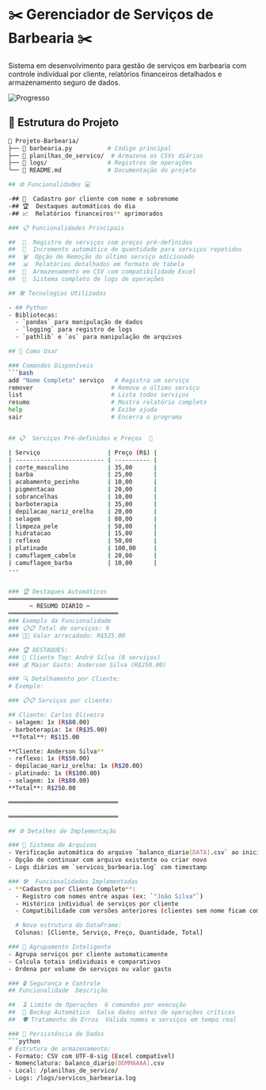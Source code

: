 # ✂️ Gerenciador de Serviços de Barbearia ✂️

Sistema em desenvolvimento para gestão de serviços em barbearia com controle individual por cliente, relatórios financeiros detalhados e armazenamento seguro de dados.

![Progresso](https://geps.dev/progress/80?style=for-the-badge&color=2ecc71)

## 📂 Estrutura do Projeto

```bash
📁 Projeto-Barbearia/
├── 📄 barbearia.py          # Código principal
├── 📁 planilhas_de_servico/  # Armazena os CSVs diários
├── 📁 logs/                 # Registros de operações
└── 📄 README.md             # Documentação do projeto

## ⚙️ Funcionalidades 💻

-## 👤  Cadastro por cliente com nome e sobrenome
-## 🏆  Destaques automáticos do dia
-## 📈  Relatórios financeiros** aprimorados

### 📋 Funcionalidades Principais

##  📝  Registro de serviços com preços pré-definidos 
##  🔄  Incremento automático de quantidade para serviços repetidos 
##  🗑️  Opção de Remoção do último serviço adicionado 
##  📊  Relatórios detalhados em formato de tabela 
##  💾  Armazenamento em CSV com compatibilidade Excel 
##  📌  Sistema completo de logs de operações 

## 🛠️ Tecnologias Utilizadas

- ## Python
- Bibliotecas:
  - `pandas` para manipulação de dados
  - `logging` para registro de logs
  - `pathlib` e `os` para manipulação de arquivos

## 🚀 Como Usar

### Comandos Disponíveis
```bash
add "Nome Completo" serviço   # Registra um serviço
remover                      # Remove o último serviço
list                         # Lista todos serviços
resumo                       # Mostra relatório completo
help                         # Exibe ajuda
sair                         # Encerra o programa


## 📋  Serviços Pré-definidos e Preços  🧾

| Serviço                   | Preço (R$) |
| ------------------------- | ---------- |
| corte_masculino           | 35,00      |
| barba                     | 25,00      |
| acabamento_pezinho        | 10,00      |
| pigmentacao               | 20,00      |
| sobrancelhas              | 10,00      |
| barboterapia              | 35,00      |
| depilacao_nariz_orelha    | 20,00      |
| selagem                   | 80,00      |
| limpeza_pele              | 50,00      |
| hidratacao                | 15,00      |
| reflexo                   | 50,00      |
| platinado                 | 100,00     |
| camuflagem_cabelo         | 20,00      |
| camuflagem_barba          | 10,00      |
---


### 🏆 Destaques Automáticos
═══════════════════════════════
      ✂️ RESUMO DIÁRIO ✂️      
═══════════════════════════════
### Exemplo da Funcionalidade 
### 📋📋 Total de serviços: 9  
### 🧾🧾 Valor arrecadado: R$525.00

### 🏆 DESTAQUES:  
### 👑 Cliente Top: André Silva (8 serviços)  
### 💰 Maior Gasto: Anderson Silva (R$250.00) 

### 🔍 Detalhamento por Cliente:
# Exemplo:

### 📋📋 Serviços por cliente:

## Cliente: Carlos Oliveira  
- selagem: 1x (R$80.00)  
- barboterapia: 1x (R$35.00)
 **Total**: R$115.00  

**Cliente: Anderson Silva**  
- reflexo: 1x (R$50.00)  
- depilacao_nariz_orelha: 1x (R$20.00)  
- platinado: 1x (R$100.00)  
- selagem: 1x (R$80.00)  
**Total**: R$250.00  

═══════════════════════════════

═══════════════════════════════

## ⚙️ Detalhes de Implementação

### 📂 Sistema de Arquivos
- Verificação automática do arquivo `balanco_diario[DATA].csv` ao iniciar
- Opção de continuar com arquivo existente ou criar novo
- Logs diários em `servicos_barbearia.log` com timestamp

### 🛠️  Funcionalidades Implementadas
- **Cadastro por Cliente Completo**:
  - Registro com nomes entre aspas (ex: `"João Silva"`)
  - Histórico individual de serviços por cliente
  - Compatibilidade com versões anteriores (clientes sem nome ficam como "Geral")

  # Nova estrutura do DataFrame:
  Colunas: [Cliente, Serviço, Preço, Quantidade, Total]

### 👥 Agrupamento Inteligente
- Agrupa serviços por cliente automaticamente
- Calcula totais individuais e comparativos
- Ordena por volume de serviços ou valor gasto

### 🔒 Segurança e Controle
## Funcionalidade  Descrição 

##  ⏳ Limite de Operações  6 comandos por execução 
##  💾 Backup Automático  Salva dados antes de operações críticas 
##  🛡️ Tratamento de Erros  Valida nomes e serviços em tempo real 

### 💾 Persistência de Dados
```python
# Estrutura de armazenamento:
- Formato: CSV com UTF-8-sig (Excel compatível)
- Nomenclatura: balanco_diario[DDMMAAAA].csv
- Local: /planilhas_de_servico/
- Logs: /logs/servicos_barbearia.log
